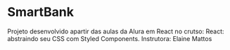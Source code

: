 # SmartBank
Projeto desenvolvido apartir das aulas da Alura em React no crutso: React: abstraindo seu CSS com Styled Components. Instrutora: Elaine Mattos
